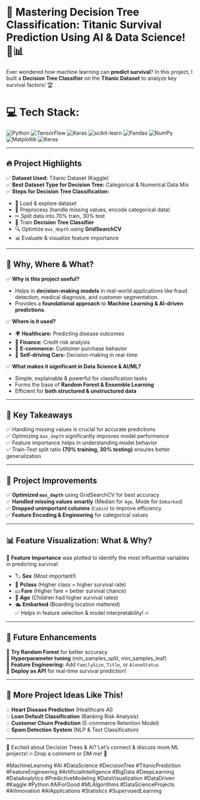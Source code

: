 # 🚀 Mastering Decision Tree Classification: Titanic Survival Prediction Using AI & Data Science! 🌳📊

Ever wondered how machine learning can **predict survival**? In this project, I built a **Decision Tree Classifier** on the **Titanic Dataset** to analyze key survival factors! 🏆  

# 💻 Tech Stack:
![Python](https://img.shields.io/badge/python-3670A0?style=for-the-badge&logo=python&logoColor=ffdd54) ![TensorFlow](https://img.shields.io/badge/TensorFlow-%23FF6F00.svg?style=for-the-badge&logo=TensorFlow&logoColor=white) ![Keras](https://img.shields.io/badge/Keras-%23D00000.svg?style=for-the-badge&logo=Keras&logoColor=white) ![scikit-learn](https://img.shields.io/badge/scikit--learn-%23F7931E.svg?style=for-the-badge&logo=scikit-learn&logoColor=white) ![Pandas](https://img.shields.io/badge/pandas-%23150458.svg?style=for-the-badge&logo=pandas&logoColor=white) ![NumPy](https://img.shields.io/badge/numpy-%23013243.svg?style=for-the-badge&logo=numpy&logoColor=white) ![Matplotlib](https://img.shields.io/badge/Matplotlib-%23ffffff.svg?style=for-the-badge&logo=Matplotlib&logoColor=black) ![Keras](https://img.shields.io/badge/Keras-%23D00000.svg?style=for-the-badge&logo=Keras&logoColor=white)

---

## 🔥 **Project Highlights**  
✅ **Dataset Used:** Titanic Dataset (Kaggle)  
✅ **Best Dataset Type for Decision Tree:** Categorical & Numerical Data Mix  
✅ **Steps for Decision Tree Classification:**  
   - 📂 Load & explore dataset  
   - 🧼 Preprocess (handle missing values, encode categorical data)  
   - ✂ Split data into 70% train, 30% test  
   - 🌳 Train **Decision Tree Classifier**  
   - 🔍 Optimize `max_depth` using **GridSearchCV**  
   - 📊 Evaluate & visualize feature importance  

---

## 🎯 **Why, Where & What?**  
✅ **Why is this project useful?**  
   - Helps in **decision-making models** in real-world applications like fraud detection, medical diagnosis, and customer segmentation.  
   - Provides a **foundational approach** to **Machine Learning & AI-driven predictions**.  

✅ **Where is it used?**  
   - 🌍 **Healthcare:** Predicting disease outcomes  
   - 🏦 **Finance:** Credit risk analysis  
   - 🛒 **E-commerce:** Customer purchase behavior  
   - 🚗 **Self-driving Cars:** Decision-making in real-time  

✅ **What makes it significant in Data Science & AI/ML?**  
   - Simple, explainable & powerful for classification tasks  
   - Forms the base of **Random Forest & Ensemble Learning**  
   - Efficient for **both structured & unstructured data**  

---

## 🔑 **Key Takeaways**  
✅ Handling missing values is crucial for accurate predictions  
✅ Optimizing `max_depth` significantly improves model performance  
✅ Feature importance helps in understanding model behavior  
✅ Train-Test split ratio **(70% training, 30% testing)** ensures better generalization  

---

## 🚀 **Project Improvements**  
✅ **Optimized `max_depth`** using GridSearchCV for best accuracy  
✅ **Handled missing values smartly** (Median for `Age`, Mode for `Embarked`)  
✅ **Dropped unimportant columns** (`Cabin`) to improve efficiency  
✅ **Feature Encoding & Engineering** for categorical values  

---

## 📊 **Feature Visualization: What & Why?**  
🎯 **Feature Importance** was plotted to identify the most influential variables in predicting survival:  
   - 🏷️ **Sex** (Most important!)  
   - 🎫 **Pclass** (Higher class = higher survival rate)  
   - 💵 **Fare** (Higher fare = better survival chance)  
   - 👶 **Age** (Children had higher survival rates)  
   - 🛳️ **Embarked** (Boarding location mattered)  
✅ Helps in feature selection & model interpretability! 🔥  

---

## 🚀 **Future Enhancements**  
🔹 **Try Random Forest** for better accuracy  
🔹 **Hyperparameter tuning** (min_samples_split, min_samples_leaf)  
🔹 **Feature Engineering:** Add `FamilySize`, `Title`, or `AloneStatus`  
🔹 **Deploy as API** for real-time survival prediction!  

---

## 🎯 **More Project Ideas Like This!**  
💡 **Heart Disease Prediction** (Healthcare AI)  
💡 **Loan Default Classification** (Banking Risk Analysis)  
💡 **Customer Churn Prediction** (E-commerce Retention Model)  
💡 **Spam Detection System** (NLP & Text Classification)  

---

🚀 Excited about Decision Trees & AI? Let’s connect & discuss more ML projects! 🔥 Drop a comment or DM me! 📩  

#MachineLearning #AI #DataScience #DecisionTree #TitanicPrediction #FeatureEngineering #ArtificialIntelligence #BigData #DeepLearning #DataAnalytics #PredictiveModeling #DataVisualization #DataDriven #Kaggle #Python #AIForGood #MLAlgorithms #DataScienceProjects #AIInnovation #AIApplications #Statistics #SupervisedLearning

